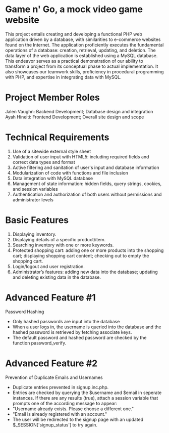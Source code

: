 # Game n' Go, a mock video game website
This project entails creating and developing a functional PHP web application driven by a database, with similarities to e-commerce websites found on the Internet. The application proficiently executes the fundamental operations of a database: creation, retrieval, updating, and deletion. The data layer of the web application is established using a MySQL database. This endeavor serves as a practical demonstration of our ability to transform a project from its conceptual phase to actual implementation. It also showcases our teamwork skills, proficiency in procedural programming with PHP, and expertise in integrating data with MySQL.

# Project Member Roles
Jalen Vaughn: Backend Development; Database design and integration
Ayah Hineiti: Frontend Development; Overall site design and scope

# Technical Requirements
1. Use of a sitewide external style sheet
2. Validation of user input with HTML5: including required fields and correct data types and format
3. Active filtering and sanitation of user's input and database information
4. Modularization of code with functions and file inclusion
5. Data integration with MySQL database
6. Management of state information: hidden fields, query strings, cookies, and session variables
7. Authentication and authorization of both users without permissions and administrator levels

# Basic Features
1. Displaying inventory.
2. Displaying details of a specific product/item.
3. Searching inventory with one or more keywords.
4. Protected shopping cart: adding one or more products into the shopping cart; displaying shopping cart content; checking out to empty the   shopping cart.
5. Login/logout and user registration.
6. Administrator’s features: adding new data into the database; updating and deleting existing data in the database.

# Advanced Feature #1
Password Hashing
- Only hashed passwords are input into the database
- When a user logs in, the username is queried into the database and the hashed password is retrieved by fetching associate keys.
- The default password and hashed password are checked by the function password_verify.

# Advanced Feature #2
Prevention of Duplicate Emails and Usernames
- Duplicate entries prevented in signup.inc.php.
- Entries are checked by querying the $username and $email in seperate instances. If there are any results (true), attach a session variable that prompts one of the according message to appear:
- "Username already exists. Please choose a different one."
- "Email is already registered with an account."
- The user will be redirected to the signup page with an updated $_SESSION['signup_status'] to try again.
